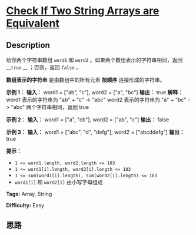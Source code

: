 # [Check If Two String Arrays are Equivalent][title]

## Description

给你两个字符串数组 `word1` 和 `word2` 。如果两个数组表示的字符串相同，返回 __`true` __ ；否则，返回 `false` _。_

**数组表示的字符串** 是由数组中的所有元素 **按顺序** 连接形成的字符串。

**示例 1：**
            **输入：** word1 = ["ab", "c"], word2 = ["a", "bc"]    **输出：** true    **解释：**    word1 表示的字符串为 "ab" + "c" -> "abc"    word2 表示的字符串为 "a" + "bc" -> "abc"    两个字符串相同，返回 true

**示例 2：**
            **输入：** word1 = ["a", "cb"], word2 = ["ab", "c"]    **输出：** false    

**示例 3：**
            **输入：** word1  = ["abc", "d", "defg"], word2 = ["abcddefg"]    **输出：** true    

**提示：**

  * `1 <= word1.length, word2.length <= 103`
  * `1 <= word1[i].length, word2[i].length <= 103`
  * `1 <= sum(word1[i].length), sum(word2[i].length) <= 103`
  * `word1[i]` 和 `word2[i]` 由小写字母组成


**Tags:** Array, String

**Difficulty:** Easy

## 思路

[title]: https://leetcode-cn.com/problems/check-if-two-string-arrays-are-equivalent
